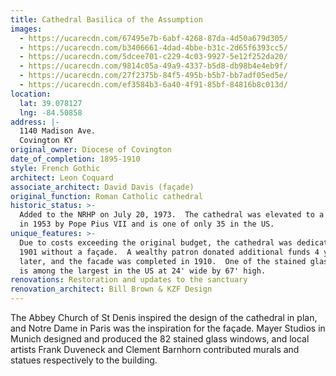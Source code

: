 ```yaml
---
title: Cathedral Basilica of the Assumption
images:
  - https://ucarecdn.com/67495e7b-6abf-4268-87da-4d50a679d305/
  - https://ucarecdn.com/b3406661-4dad-4bbe-b31c-2d65f6393cc5/
  - https://ucarecdn.com/5dcee701-c229-4c03-9927-5e12f252da20/
  - https://ucarecdn.com/9814c05a-49a9-4337-b5d8-db98b4e4eb9f/
  - https://ucarecdn.com/27f2375b-84f5-495b-b5b7-bb7adf05ed5e/
  - https://ucarecdn.com/ef3584b3-6a40-4f91-85bf-84816b8c013d/
location:
  lat: 39.078127
  lng: -84.50858
address: |-
  1140 Madison Ave.
  Covington KY
original_owner: Diocese of Covington
date_of_completion: 1895-1910
style: French Gothic
architect: Leon Coquard
associate_architect: David Davis (façade)
original_function: Roman Catholic cathedral
historic_status: >-
  Added to the NRHP on July 20, 1973.  The cathedral was elevated to a basilica
  in 1953 by Pope Pius VII and is one of only 35 in the US.
unique_features: >-
  Due to costs exceeding the original budget, the cathedral was dedicated in
  1901 without a façade.  A wealthy patron donated additional funds 4 years
  later, and the facade was completed in 1910.  One of the stained glass windows
  is among the largest in the US at 24' wide by 67' high.
renovations: Restoration and updates to the sanctuary
renovation_architect: Bill Brown & KZF Design
---
```


The Abbey Church of St Denis inspired the design of the cathedral in plan, and Notre Dame in Paris was the inspiration for the façade. Mayer Studios in Munich designed and produced the 82 stained glass windows, and local artists Frank Duveneck and Clement Barnhorn contributed murals and statues respectively to the building.
